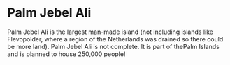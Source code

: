 # Palm Jebel Ali

Palm Jebel Ali is the largest man-made island (not including islands like
Flevopolder, where a region of the Netherlands was drained so there could be
more land). Palm Jebel Ali is not complete. It is part of thePalm Islands and is
planned to house 250,000 people!
